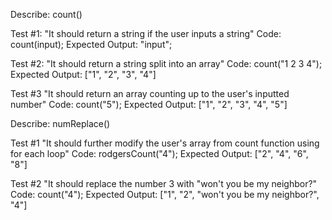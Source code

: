 Describe: count()

Test #1: "It should return a string if the user inputs a string"
Code: count(input);
Expected Output: "input";

Test #2: "It should return a string split into an array"
Code: count("1 2 3 4");
Expected Output: ["1", "2", "3", "4"]

Test #3 "It should return an array counting up to the user's inputted number"
Code: count("5");
Expected Output: ["1", "2", "3", "4", "5"]


Describe: numReplace() 

Test #1 "It should further modify the user's array from count function using for each loop"
Code: rodgersCount("4");
Expected Output: ["2", "4", "6", "8"]

Test #2 "It should replace the number 3 with "won't you be my neighbor?"
Code: count("4");
Expected Output: ["1", "2", "won't you be my neighbor?", "4"]
